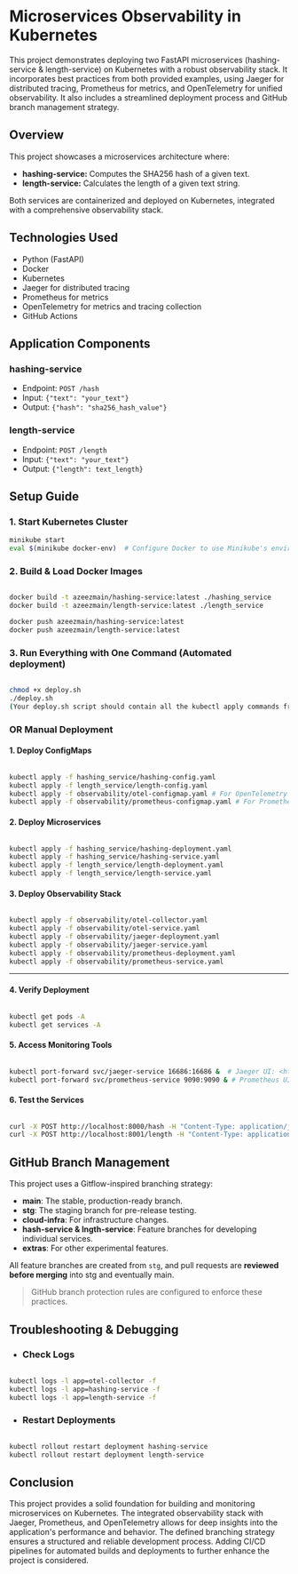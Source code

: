# Microservices Observability in Kubernetes

This project demonstrates deploying two FastAPI microservices (hashing-service & length-service) on Kubernetes with a robust observability stack.  It incorporates best practices from both provided examples, using Jaeger for distributed tracing, Prometheus for metrics, and OpenTelemetry for unified observability.  It also includes a streamlined deployment process and GitHub branch management strategy.

## Overview

This project showcases a microservices architecture where:

- **hashing-service:**  Computes the SHA256 hash of a given text.
- **length-service:** Calculates the length of a given text string.

Both services are containerized and deployed on Kubernetes, integrated with a comprehensive observability stack.

## Technologies Used

- Python (FastAPI)
- Docker
- Kubernetes
- Jaeger for distributed tracing
- Prometheus for metrics
- OpenTelemetry for metrics and tracing collection
- GitHub Actions

## Application Components

### hashing-service

- Endpoint: `POST /hash`
- Input: `{"text": "your_text"}`
- Output: `{"hash": "sha256_hash_value"}`

### length-service

- Endpoint: `POST /length`
- Input: `{"text": "your_text"}`
- Output: `{"length": text_length}`

## Setup Guide

### 1. Start Kubernetes Cluster

```bash
minikube start
eval $(minikube docker-env)  # Configure Docker to use Minikube's environment
```

### 2. Build & Load Docker Images

```bash

docker build -t azeezmain/hashing-service:latest ./hashing_service
docker build -t azeezmain/length-service:latest ./length_service

docker push azeezmain/hashing-service:latest 
docker push azeezmain/length-service:latest

```

### 3. Run Everything with One Command (Automated deployment)

```Bash

chmod +x deploy.sh
./deploy.sh
(Your deploy.sh script should contain all the kubectl apply commands from steps 3, 4, and 5).
```

### OR Manual Deployment

#### 1. Deploy ConfigMaps

```Bash

kubectl apply -f hashing_service/hashing-config.yaml
kubectl apply -f length_service/length-config.yaml
kubectl apply -f observability/otel-configmap.yaml # For OpenTelemetry configuration
kubectl apply -f observability/prometheus-configmap.yaml # For Prometheus Config
```

#### 2. Deploy Microservices

```Bash

kubectl apply -f hashing_service/hashing-deployment.yaml
kubectl apply -f hashing_service/hashing-service.yaml
kubectl apply -f length_service/length-deployment.yaml
kubectl apply -f length_service/length-service.yaml
```

#### 3. Deploy Observability Stack

```Bash

kubectl apply -f observability/otel-collector.yaml
kubectl apply -f observability/otel-service.yaml
kubectl apply -f observability/jaeger-deployment.yaml
kubectl apply -f observability/jaeger-service.yaml
kubectl apply -f observability/prometheus-deployment.yaml
kubectl apply -f observability/prometheus-service.yaml
```

---

#### 4. Verify Deployment

```Bash

kubectl get pods -A
kubectl get services -A
```

#### 5. Access Monitoring Tools

```Bash

kubectl port-forward svc/jaeger-service 16686:16686 &  # Jaeger UI: <http://localhost:16686>
kubectl port-forward svc/prometheus-service 9090:9090 & # Prometheus UI: <http://localhost:9090>
```

#### 6. Test the Services

```Bash

curl -X POST http://localhost:8000/hash -H "Content-Type: application/json" -d '{"text": "Apple"}'
curl -X POST http://localhost:8001/length -H "Content-Type: application/json" -d '{"text": "Apple"}'
```

## GitHub Branch Management

This project uses a Gitflow-inspired branching strategy:

- **main**: The stable, production-ready branch.
- **stg**: The staging branch for pre-release testing.
- **cloud-infra**: For infrastructure changes.
- **hash-service & lngth-service**: Feature branches for developing individual services.
- **extras**: For other experimental features.

All feature branches are created from `stg`, and pull requests are **reviewed before merging** into stg and eventually main.

> GitHub branch protection rules are configured to enforce these practices.

## Troubleshooting & Debugging

- ### Check Logs

```Bash

kubectl logs -l app=otel-collector -f
kubectl logs -l app=hashing-service -f
kubectl logs -l app=length-service -f
```

- ### Restart Deployments

```Bash

kubectl rollout restart deployment hashing-service
kubectl rollout restart deployment length-service
```

## Conclusion

This project provides a solid foundation for building and monitoring microservices on Kubernetes.
The integrated observability stack with Jaeger, Prometheus, and OpenTelemetry allows for deep insights into the application's performance and behavior.
The defined branching strategy ensures a structured and reliable development process.
Adding CI/CD pipelines for automated builds and deployments to further enhance the project is considered.
